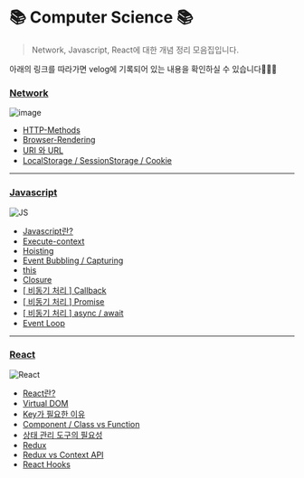 # 📚 Computer Science 📚

> Network, Javascript, React에 대한 개념 정리 모음집입니다.

아래의 링크를 따라가면 velog에 기록되어 있는 내용을 확인하실 수 있습니다🙇🏻‍♀️
### [Network](https://velog.io/@seohee0112/series/Network)
![image](https://user-images.githubusercontent.com/79238676/158567694-78507116-7d7d-45f0-afa0-03baee5b792b.png)
- [HTTP-Methods](https://velog.io/@seohee0112/HTTP-Methods)
- [Browser-Rendering](https://velog.io/@seohee0112/2.-Browser-Rendering)
- [URI 와 URL](https://velog.io/@seohee0112/URI-%EC%99%80-URL)
- [LocalStorage / SessionStorage / Cookie](https://velog.io/@seohee0112/LocalStorage-SessionStorage-Cookie)


---

### [Javascript](https://velog.io/@seohee0112/series/JavaScript)
![JS](https://user-images.githubusercontent.com/79238676/158568374-20176f63-6da3-479c-9083-c5abde253ea3.png)
- [Javascript란?](https://velog.io/@seohee0112/Javascript)
- [Execute-context](https://velog.io/@seohee0112/Execute-context)
- [Hoisting](https://velog.io/@seohee0112/Hoisting)
- [Event Bubbling / Capturing](https://velog.io/@seohee0112/Event-Bubbling-Capturing)
- [this](https://velog.io/@seohee0112/this-7boxlr9i)
- [Closure](https://velog.io/@seohee0112/Closure)
- [[ 비동기 처리 ] Callback](https://velog.io/@seohee0112/%EB%B9%84%EB%8F%99%EA%B8%B0-%EC%B2%98%EB%A6%AC-Callback)
- [[ 비동기 처리 ] Promise](https://velog.io/@seohee0112/%EB%B9%84%EB%8F%99%EA%B8%B0-%EC%B2%98%EB%A6%AC-Promise)
- [[ 비동기 처리 ] async / await](https://velog.io/@seohee0112/%EB%B9%84%EB%8F%99%EA%B8%B0-%EC%B2%98%EB%A6%AC-async-await)
- [Event Loop](https://velog.io/@seohee0112/Event-Loop)

---
### [React](https://velog.io/@seohee0112/series/React)
![React](https://user-images.githubusercontent.com/79238676/158568296-79806227-1594-4191-9ea1-8c0ad3a65035.png)
- [React란?](https://velog.io/@seohee0112/React%EB%9E%80)
- [Virtual DOM](https://velog.io/@seohee0112/Virtual-DOM)
- [Key가 필요한 이유](https://velog.io/@seohee0112/Key%EA%B0%80-%ED%95%84%EC%9A%94%ED%95%9C-%EC%9D%B4%EC%9C%A0)
- [Component / Class vs Function](https://velog.io/@seohee0112/Component-Class-vs-Function)
- [상태 관리 도구의 필요성](https://velog.io/@seohee0112/%EC%83%81%ED%83%9C-%EA%B4%80%EB%A6%AC-%EB%8F%84%EA%B5%AC%EC%9D%98-%ED%95%84%EC%9A%94%EC%84%B1)
- [Redux](https://velog.io/@seohee0112/Redux-msw5u7j9)
- [Redux vs Context API](https://velog.io/@seohee0112/Redux-vs-Context-API#createcontext--consumer)
- [React Hooks](https://velog.io/@seohee0112/Hook)
